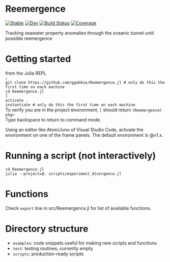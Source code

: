 # Reemergence

[![Stable](https://img.shields.io/badge/docs-stable-blue.svg)](https://ggebbie.github.io/Reemergence.jl/stable)
[![Dev](https://img.shields.io/badge/docs-dev-blue.svg)](https://ggebbie.github.io/Reemergence.jl/dev)
[![Build Status](https://github.com/ggebbie/Reemergence.jl/workflows/CI/badge.svg)](https://github.com/ggebbie/Reemergence.jl/actions)
[![Coverage](https://codecov.io/gh/ggebbie/Reemergence.jl/branch/master/graph/badge.svg)](https://codecov.io/gh/ggebbie/Reemergence.jl)

Tracking seawater property anomalies through the oceanic tunnel until possible reemergence

# Getting started
from the Julia REPL\
`;`\
`git clone https://github.com/ggebbie/Reemergence.jl # only do this the first time on each machine`\
`cd Reemergence.jl`\
`]`\
`activate .`\
`instantiate # only do this the first time on each machine`\
To verify you are in the project environment, `]` should return `(Reemergence) pkg>`\
Type backspace to return to command mode.

Using an editor like Atom/Juno of Visual Studio Code, activate the environment on one of the frame panels. The default environment is @v1.x. 

# Running a script (not interactively)

`cd Reemergence.jl`\
`julia --project=@. scripts/experiment_divergence.jl`

# Functions
Check `export` line in src/Reemergence.jl for list of available functions.

# Directory structure
- `examples`: code snippets useful for making new scripts and functions
- `test`: testing routines, currently empty
- `scripts`: production-ready scripts